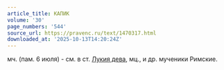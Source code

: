 ```yaml
---
article_title: КАПИК
volume: '30'
page_numbers: '544'
source_url: https://pravenc.ru/text/1470317.html
downloaded_at: '2025-10-13T14:20:24Z'
---
```


мч. (пам. 6 июля) - см. в ст. [Лукия дева](<https://pravenc.ru/text/Лукия дева.html>), мц., и др. мученики Римские.
